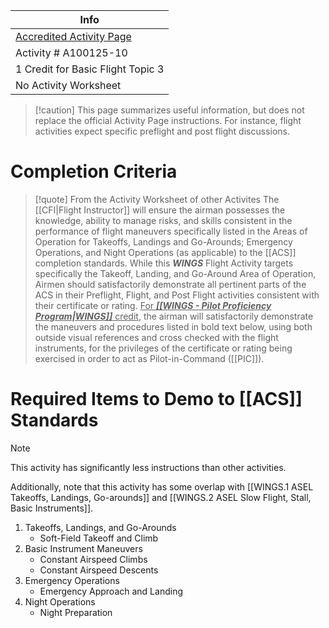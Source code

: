 | Info                                                                                                                            |
| ------------------------------------------------------------------------------------------------------------------------------- |
| [Accredited Activity Page](https://www.faasafety.gov/WINGS/pub/accreditedactivities/accreditedActivityViewer.aspx?aaid=%208484) | 
| Activity # A100125-10                                                                                                           |
| 1 Credit for Basic Flight Topic 3                                                                                               |
| No Activity Worksheet                                                                                                           |

> [!caution] This page summarizes useful information, but does not replace the official Activity Page instructions.
> For instance, flight activities expect specific preflight and post flight discussions.

# Completion Criteria
> [!quote] From the Activity Worksheet of other Activites
> The [[CFI|Flight Instructor]] will ensure the airman possesses the knowledge, ability to manage risks, and skills consistent in the performance of flight maneuvers specifically listed in the Areas of Operation for Takeoffs, Landings and Go-Arounds; Emergency Operations, and Night Operations (as applicable) to the [[ACS]] completion standards. While this ***WINGS*** Flight Activity targets specifically the Takeoff, Landing, and Go-Around Area of Operation, Airmen should satisfactorily demonstrate all pertinent parts of the ACS in their Preflight, Flight, and Post Flight activities consistent with their certificate or rating. <u>For ***[[WINGS - Pilot Proficiency Program|WINGS]]*** credit</u>, the airman will satisfactorily demonstrate the maneuvers and procedures listed in bold text below, using both outside visual references and cross checked with the flight instruments, for the privileges of the certificate or rating being exercised in order to act as Pilot-in-Command ([[PIC]]).

# Required Items to Demo to [[ACS]] Standards
> [!note]
> This activity has significantly less instructions than other activities.
> 
> Additionally, note that this activity has some overlap with [[WINGS.1 ASEL Takeoffs, Landings, Go-arounds]] and [[WINGS.2 ASEL Slow Flight, Stall, Basic Instruments]].

1. Takeoffs, Landings, and Go-Arounds
	- Soft-Field Takeoff and Climb
2. Basic Instrument Maneuvers
	- Constant Airspeed Climbs
	- Constant Airspeed Descents
4. Emergency Operations
	- Emergency Approach and Landing
5. Night Operations
	- Night Preparation